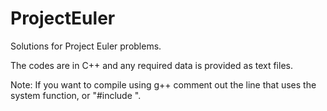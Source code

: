 ProjectEuler
============
Solutions for Project Euler problems.

The codes are in C++ and any required data is provided as text files.

Note: If you want to compile using g++ comment out the line that uses the system function, or "#include <cstdlib>".
